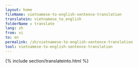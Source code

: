 ```yaml
---
layout: home
fileName: vietnamese-to-english-sentence-translation
translatein: vietnamese_to_english
folderName : translate
lang: zh
from: vi
to: en
permalink: /zh/vietnamese-to-english-sentence-translation
tool: vietnamese-to-english-sentence-translation
---
```

{% include section/translateinto.html %}